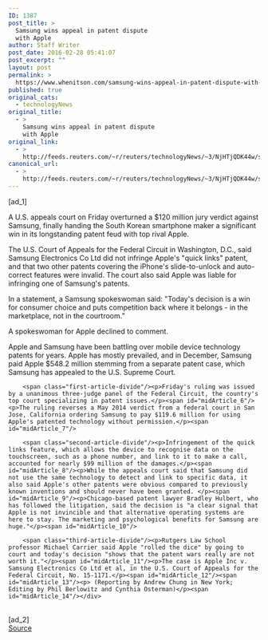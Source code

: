 ```yaml
---
ID: 1387
post_title: >
  Samsung wins appeal in patent dispute
  with Apple
author: Staff Writer
post_date: 2016-02-28 05:41:07
post_excerpt: ""
layout: post
permalink: >
  https://www.whenitson.com/samsung-wins-appeal-in-patent-dispute-with-apple/
published: true
original_cats:
  - technologyNews
original_title:
  - >
    Samsung wins appeal in patent dispute
    with Apple
original_link:
  - >
    http://feeds.reuters.com/~r/reuters/technologyNews/~3/NjHTjQDK44w/story01.htm
canonical_url:
  - >
    http://feeds.reuters.com/~r/reuters/technologyNews/~3/NjHTjQDK44w/story01.htm
---
```

 [ad_1]
<br><div id="articleText">
<span id="midArticle_start"/>

<span id="midArticle_0"/><span class="focusParagraph" readability="5"><p><span class="articleLocatio&lt;/span&gt;n">A U.S. appeals court on Friday overturned a $120 million jury verdict against Samsung, finally handing the South Korean smartphone maker a significant win in its longstanding patent feud with top rival Apple.</span></p></span><span id="midArticle_1"/><p>The U.S. Court of Appeals for the Federal Circuit in Washington, D.C., said Samsung Electronics Co Ltd did not infringe Apple's "quick links" patent, and that two other patents covering the iPhone's slide-to-unlock and auto-correct features were invalid. The court also said Apple was liable for infringing one of Samsung's patents. </p><span id="midArticle_2"/><p>In a statement, a Samsung spokeswoman said: "Today's decision is a win for consumer choice and puts competition back where it belongs - in the marketplace, not in the courtroom.” </p><span id="midArticle_3"/><p>A spokeswoman for Apple declined to comment.</p><span id="midArticle_4"/><p>Apple and Samsung have been battling over mobile device technology patents for years. Apple has mostly prevailed, and in December, Samsung paid Apple $548.2 million stemming from a separate patent case, which Samsung has appealed to the U.S. Supreme Court.</p><span id="midArticle_5"/>
        
        <span class="first-article-divide"/><p>Friday's ruling was issued by a unanimous three-judge panel of the Federal Circuit, the country's top court specializing in patent issues.</p><span id="midArticle_6"/><p>The ruling reverses a May 2014 verdict from a federal court in San Jose, California ordering Samsung to pay $119.6 million for using Apple's patented technology without permission.</p><span id="midArticle_7"/>
        
        <span class="second-article-divide"/><p>Infringement of the quick links feature, which allows the device to recognise data on the touchscreen, such as a phone number, and link to it to make a call, accounted for nearly $99 million of the damages.</p><span id="midArticle_8"/><p>While the appeals court said that Samsung did not use the same technology to detect and link to specific data, it also said Apple's other patents were obvious compared to previously known inventions and should never have been granted. </p><span id="midArticle_9"/><p>Chicago-based patent lawyer Bradley Hulbert, who has followed the litigation, said the decision is "a clear signal that Apple is not invincible and that alternative operating systems are here to stay. The marketing and psychological benefits for Samsung are huge."</p><span id="midArticle_10"/>
        
        <span class="third-article-divide"/><p>Rutgers Law School professor Michael Carrier said Apple "rolled the dice" by going to court and today's decision "shows that the patent wars really are not worth it."</p><span id="midArticle_11"/><p>The case is Apple Inc v. Samsung Electronics Co Ltd et al, in the U.S. Court of Appeals for the Federal Circuit, No. 15-1171.</p><span id="midArticle_12"/><span id="midArticle_13"/><p> (Reporting by Andrew Chung in New York; Editing by Phil Berlowitz and Cynthia Osterman)</p><span id="midArticle_14"/></div>
<br>[ad_2]
<br><a href="http://feeds.reuters.com/~r/reuters/technologyNews/~3/NjHTjQDK44w/story01.htm">Source </a>